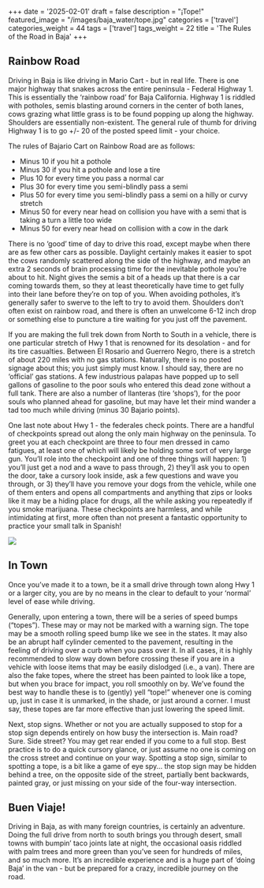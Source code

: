 +++
date = '2025-02-01'
draft = false
description = "¡Tope!"
featured_image = "/images/baja_water/tope.jpg"
categories = ['travel']
categories_weight = 44
tags = ['travel']
tags_weight = 22
title = 'The Rules of the Road in Baja'
+++

## Rainbow Road
Driving in Baja is like driving in Mario Cart - but in real life. There is one major highway that snakes across the entire peninsula - Federal Highway 1. This is essentially the ‘rainbow road’ for Baja California. Highway 1 is riddled with potholes, semis blasting around corners in the center of both lanes, cows grazing what little grass is to be found popping up along the highway. Shoulders are essentially non-existent. The general rule of thumb for driving Highway 1 is to go +/- 20 of the posted speed limit - your choice. 

The rules of Bajario Cart on Rainbow Road are as follows:
* Minus 10 if you hit a pothole
* Minus 30 if you hit a pothole and lose a tire
* Plus 10 for every time you pass a normal car
* Plus 30 for every time you semi-blindly pass a semi
* Plus 50 for every time you semi-blindly pass a semi on a hilly or curvy stretch
* Minus 50 for every near head on collision you have with a semi that is taking a turn a little too wide
* Minus 50 for every near head on collision with a cow in the dark

There is no ‘good’ time of day to drive this road, except maybe when there are as few other cars as possible. Daylight certainly makes it easier to spot the cows randomly scattered along the side of the highway, and maybe an extra 2 seconds of brain processing time for the inevitable pothole you’re about to hit. Night gives the semis a bit of a heads up that there is a car coming towards them, so they at least theoretically have time to get fully into their lane before they’re on top of you. When avoiding potholes, it’s generally safer to swerve to the left to try to avoid them. Shoulders don’t often exist on rainbow road, and there is often an unwelcome 6-12 inch drop or something else to puncture a tire waiting for you just off the pavement. 

If you are making the full trek down from North to South in a vehicle, there is one particular stretch of Hwy 1 that is renowned for its desolation - and for its tire casualties. Between El Rosario and Guerrero Negro, there is a stretch of about 220 miles with no gas stations. Naturally, there is no posted signage about this; you just simply must know. I should say, there are no ‘official’ gas stations. A few industrious palapas have popped up to sell gallons of gasoline to the poor souls who entered this dead zone without a full tank. There are also a number of llanteras (tire ‘shops’), for the poor souls who planned ahead for gasoline, but may have let their mind wander a tad too much while driving (minus 30 Bajario points). 

One last note about Hwy 1 - the federales check points. There are a handful of checkpoints spread out along the only main highway on the peninsula. To greet you at each checkpoint are three to four men dressed in camo fatigues, at least one of which will likely be holding some sort of very large gun. You’ll role into the checkpoint and one of three things will happen: 1) you’ll just get a nod and a wave to pass through, 2) they’ll ask you to open the door, take a cursory look inside, ask a few questions and wave you through, or 3) they’ll have you remove your dogs from the vehicle, while one of them enters and opens all compartments and anything that zips or looks like it may be a hiding place for drugs, all the while asking you repeatedly if you smoke marijuana. These checkpoints are harmless, and while intimidating at first, more often than not present a fantastic opportunity to practice your small talk in Spanish! 


<img src="/blog/images/baja_water/road_sunset.jpg" class="br3 w-100" />


## In Town

Once you’ve made it to a town, be it a small drive through town along Hwy 1 or a larger city, you are by no means in the clear to default to your ‘normal’ level of ease while driving.

Generally, upon entering a town, there will be a series of speed bumps (“topes”). These may or may not be marked with a warning sign. The tope may be a smooth rolling speed bump like we see in the states. It may also be an abrupt half cylinder cemented to the pavement, resulting in the feeling of driving over a curb when you pass over it. In all cases, it is highly recommended to slow way down before crossing these if you are in a vehicle with loose items that may be easily dislodged (i.e., a van). There are also the fake topes, where the street has been painted to look like a tope, but when you brace for impact, you roll smoothly on by. We’ve found the best way to handle these is to (gently) yell “tope!” whenever one is coming up, just in case it is unmarked, in the shade, or just around a corner. I must say, these topes are far more effective than just lowering the speed limit. 

Next, stop signs. Whether or not you are actually supposed to stop for a stop sign depends entirely on how busy the intersection is. Main road? Sure. Side street? You may get rear ended if you come to a full stop. Best practice is to do a quick cursory glance, or just assume no one is coming on the cross street and continue on your way. Spotting a stop sign, similar to spotting a tope, is a bit like a game of eye spy... the stop sign may be hidden behind a tree, on the opposite side of the street, partially bent backwards, painted gray, or just missing on your side of the four-way intersection.

## Buen Viaje!
Driving in Baja, as with many foreign countries, is certainly an adventure. Doing the full drive from north to south brings you through desert, small towns with bumpin’ taco joints late at night, the occasional oasis riddled with palm trees and more green than you’ve seen for hundreds of miles, and so much more. It’s an incredible experience and is a huge part of ‘doing Baja’ in the van - but be prepared for a crazy, incredible journey on the road. 
